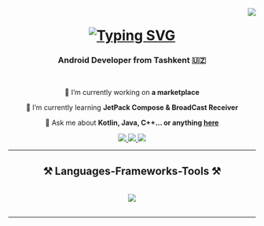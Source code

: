 <img align="right" src="https://visitor-badge.laobi.icu/badge?page_id=Aziz-boy.Aziz-boy" />

<h1 align="center">
    <a href="https://git.io/typing-svg"><img src="https://readme-typing-svg.demolab.com?font=Fira+Code&pause=1000&width=435&lines=Hi+There!+%F0%9F%91%8B+I'm+Javohir+Oromov!" alt="Typing SVG" /></a>
</h1>

<h3 align="center">Android Developer from Tashkent 🇺🇿</h3>

<br/>

<div align="center">
 
 🔭 I’m currently working on **a marketplace** 
 
 🌱 I’m currently learning **JetPack Compose & BroadCast Receiver**

💬 Ask me about **Kotlin, Java, C++... or anything [here](https://github.com/JavohirOromov/)**

 </div>
 
<div align="center"> 
 <a href="mailto:oromovjavoxir@gmail.com">
    <img src="https://img.shields.io/badge/Gmail-333333?style=for-the-badge&logo=gmail&logoColor=red" />
</a>

<a href="https://www.linkedin.com/in/javohir-oromov-812aab317/" target="_blank">
    <img src="https://img.shields.io/badge/LinkedIn-0077B5?style=for-the-badge&logo=linkedin&logoColor=white" target="_blank" />
</a>



  <a href="https://t.me/Javohir_Oromov" target="_blank">
     <img src="https://img.shields.io/badge/Portfolio-FF5722?style=for-the-badge&logo=todoist&logoColor=white" target="_blank" /> <!-- sqlite, safari, google-chrome are other good icon options -->
  </a>
</div>

 <hr/>
 
<h2 align="center">⚒️ Languages-Frameworks-Tools ⚒️</h2>
<br/>
<div align="center">
   <img src="https://skillicons.dev/icons?i=androidstudio,kotlin,java,gradle,flutter,dart,firebase,sqlite,figma,git,github,vscode,docker,linux,postman,retrofit,materialui,cpp,cs,c,docker,linkedin" />
</div>

<br/>
<hr/>

